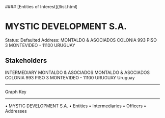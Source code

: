 <link rel="stylesheet" type="text/css" href="../../assets/style.css">
#### [Entities of Interest](/list.html)

# MYSTIC DEVELOPMENT S.A.
Status: Defaulted
Address: MONTALDO & ASOCIADOS COLONIA 993  PISO 3 MONTEVIDEO - 11100  URUGUAY

## Stakeholders
INTERMEDIARY
MONTALDO & ASOCIADOS
MONTALDO & ASOCIADOS COLONIA 993  PISO 3 MONTEVIDEO - 11100  URUGUAY
Uruguay




---



<div class="legend">
Graph Key
<hr>
<span class="focus">• MYSTIC DEVELOPMENT S.A.</span>
<span class="entity">• Entities</span>
<span class="intermediary">• Intermediaries</span>
<span class="officer">• Officers</span>
<span class="address">• Addresses</span>
</div>


<img src="http://eoi-graphs.s3-website-eu-west-1.amazonaws.com/MYSTIC_DEVELOPMENT_S.A..png" alt="">

